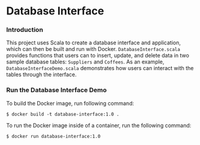 # Database Interface
### Introduction
This project uses Scala to create a database interface and application, which can then be built and run with Docker. `DatabaseInterface.scala` provides functions that users can to insert, update, and delete data in two sample database tables: `Suppliers` and `Coffees`. As an example, `DatabaseInterfaceDemo.scala` demonstrates how users can interact with the tables through the interface.
### Run the Database Interface Demo
To build the Docker image, run following command:   
```
$ docker build -t database-interface:1.0 .
```  
To run the Docker image inside of a container, run the following command:  
```
$ docker run database-interface:1.0
```
